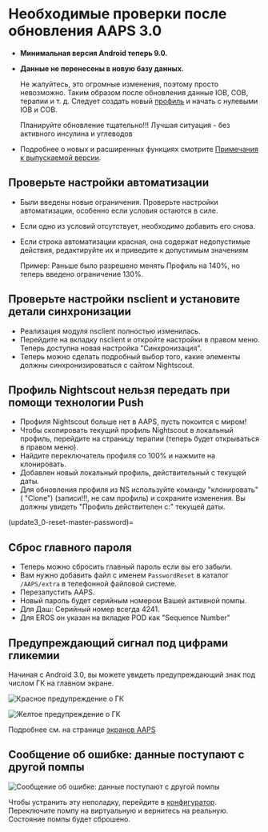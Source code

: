 # Необходимые проверки после обновления AAPS 3.0

* **Минимальная версия Android теперь 9.0.**
* **Данные не перенесены в новую базу данных.**

  Не жалуйтесь, это огромные изменения, поэтому просто невозможно. Таким образом после обновления данные IOB, COB, терапии и т. д. Следует создать новый [профиль](../Usage/Profiles) и начать с нулевыми IOB и COB.

  Планируйте обновление тщательно!!! Лучшая ситуация - без активного инсулина и углеводов

* Подробнее о новых и расширенных функциях смотрите [Примечания к выпускаемой версии](../Installing-AndroidAPS/Releasenotes).


## Проверьте настройки автоматизации

* Были введены новые ограничения. Проверьте настройки автоматизации, особенно если условия остаются в силе.
* Если одно из условий отсутствует, необходимо добавить его снова.
* Если строка автоматизации красная, она содержат недопустимые действия, редактируйте их и приведите к допустимым значениям

  Пример: Раньше было разрешено менять Профиль на 140%, но теперь введено ограничение 130%.

## Проверьте настройки nsclient и установите детали синхронизации

* Реализация модуля nsclient полностью изменилась.
* Перейдите на вкладку nsclient и откройте настройки в правом меню. Теперь доступна новая настройка "Синхронизация".
* Теперь можно сделать подробный выбор того, какие элементы должны синхронизироваться с сайтом Nightscout.

## Профиль Nightscout нельзя передать при помощи технологии Push
* Профиля Nightscout больше нет в AAPS, пусть покоится с миром!
* Чтобы скопировать текущий профиль Nightscout в локальный профиль, перейдите на страницу терапии (теперь будет открываться в правом меню).
* Найдите переключатель профиля со 100% и нажмите на клонировать.
* Добавлен новый локальный профиль, действительный с текущей даты.
* Для обновления профиля из NS используйте команду "клонировать" ( "Clone") (записи!!!, не сам профиль) и сохраните изменения. Вы должны увидеть "Профиль действителен с:" текущей даты.

(update3_0-reset-master-password)=

## Сброс главного пароля
* Теперь можно сбросить главный пароль если вы его забыли.
* Вам нужно добавить файл с именем `PasswordReset` в каталог `/AAPS/extra` в телефонной файловой системе.
* Перезапустить AAPS.
* Новый пароль будет серийным номером Вашей активной помпы.
* Для Даш: Серийный номер всегда 4241.
* Для EROS он указан на вкладке POD как "Sequence Number"

## Предупреждающий сигнал под цифрами гликемии

Начиная с Android 3.0, вы можете увидеть предупреждающий знак под числом ГК на главном экране.

  ![Красное предупреждение о ГК](../images/bg_warn_red.png)

  ![Желтое предупреждение о ГК](../images/bg_warn_yellow.png)

Подробнее см. на странице [экранов AAPS](Screenshots-bg-warning-sign)


## Сообщение об ошибке: данные поступают с другой помпы

   ![Сообщение об ошибке: данные поступают с другой помпы](../images/Screen_DifferentPump.png)

Чтобы устранить эту неполадку, перейдите в [конфигуратор](Config-Builder-pump). Переключите помпу на виртуальную и вернитесь на реальную. Состояние помпы будет сброшено.
